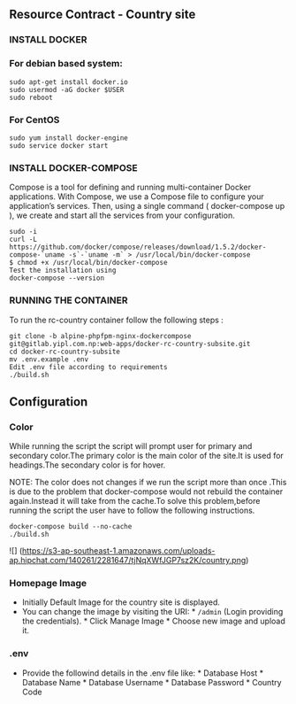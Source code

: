 ## Resource Contract - Country site

### INSTALL DOCKER

### For debian based system:

```
sudo apt-get install docker.io
sudo usermod -aG docker $USER
sudo reboot

```
### For CentOS

```
sudo yum install docker-engine
sudo service docker start

```

### INSTALL DOCKER-COMPOSE
Compose is a tool for defining and running multi-container Docker applications. With Compose, we use a Compose file to configure your application’s services. Then, using a single command ( docker-compose up ), we create and start all the services from your configuration.

```
sudo -i 
curl -L https://github.com/docker/compose/releases/download/1.5.2/docker-compose-`uname -s`-`uname -m` > /usr/local/bin/docker-compose
$ chmod +x /usr/local/bin/docker-compose
Test the installation using 
docker-compose --version
```

### RUNNING THE CONTAINER

To run the rc-country container follow the following steps :
```
git clone -b alpine-phpfpm-nginx-dockercompose git@gitlab.yipl.com.np:web-apps/docker-rc-country-subsite.git
cd docker-rc-country-subsite
mv .env.example .env
Edit .env file according to requirements
./build.sh

```
## Configuration
### Color
While running the script the script will prompt user for primary and secondary color.The primary color is the main color of the site.It is used for headings.The secondary color is for hover.

NOTE: The color does not changes if we run the script more than once .This is due to the problem that docker-compose would not rebuild the container again.Instead it will take from the cache.To solve this problem,before running the script the user have to follow the following instructions.
```
docker-compose build --no-cache
./build.sh

```
 
![] (https://s3-ap-southeast-1.amazonaws.com/uploads-ap.hipchat.com/140261/2281647/tjNqXWfJGP7sz2K/country.png)
### Homepage Image
* Initially Default Image for the country site is displayed.
* You can change the image by visiting the URI:
        * `/admin` (Login providing the credentials).
        * Click Manage Image
        * Choose new image and upload it.

### .env
* Provide the followind details in the .env file like:
        * Database Host
        * Database Name
        * Database Username
        * Database Password
        * Country Code


